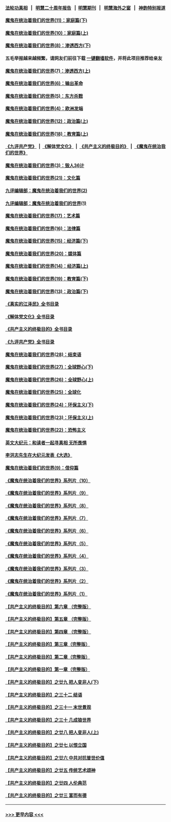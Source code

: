 #### [法轮功真相](https://github.com/gfw-breaker/truth/blob/master/README.md?t=0) &nbsp;&nbsp;|&nbsp;&nbsp; [明慧二十周年报告](https://github.com/gfw-breaker/mh-reports/blob/master/README.md?t=0) &nbsp;&nbsp;|&nbsp;&nbsp;[明慧期刊](https://github.com/gfw-breaker/mh-qikan) &nbsp;&nbsp;|&nbsp;&nbsp; [明慧海外之窗](https://github.com/gfw-breaker/mh-news/blob/master/README.md?t=0) &nbsp;&nbsp;|&nbsp;&nbsp; [神韵特别报道](https://github.com/gfw-breaker/mh-news/blob/master/shenyun.md?t=0)
#### [魔鬼在统治着我们的世界(11)：家庭篇(下)](../pages/nsc422/n10440961.md?t=12010150) 
#### [魔鬼在统治着我们的世界(10)：家庭篇(上)](../pages/nsc422/n10435448.md?t=12010150) 
#### [魔鬼在统治着我们的世界(8)：渗透西方(下)](../pages/nsc422/n10429603.md?t=12010150) 
#### 五毛举报越来越频繁，请网友们前往下载 [一键翻墙软件](https://github.com/gfw-breaker/ssr-accounts)，并将此项目推荐给亲友
#### [魔鬼在统治着我们的世界(7)：渗透西方(上)](../pages/nsc422/n10426013.md?t=12010150) 
#### [魔鬼在统治着我们的世界(6)：输出革命](../pages/nsc422/n10421536.md?t=12010150) 
#### [魔鬼在统治着我们的世界(5)：东方杀戮](../pages/nsc422/n10417707.md?t=12010150) 
#### [魔鬼在统治着我们的世界(4)：欧洲发端](../pages/nsc422/n10414890.md?t=12010150) 
#### [魔鬼在统治着我们的世界(12)：政治篇(上)](../pages/nsc422/n10444576.md?t=12010150) 
#### [魔鬼在统治着我们的世界(18)：教育篇(上)](../pages/nsc422/n10526970.md?t=12010150) 
#### [《九评共产党》](https://github.com/begood0513/9ping.md/blob/master/README.md) &nbsp;|&nbsp; [《解体党文化》](../../../../jtdwh.md/blob/master/README.md)  &nbsp;|&nbsp; [《共产主义的终极目的》](../../../../gczydzjmd.md/blob/master/README.md) &nbsp;|&nbsp; [《魔鬼在统治我们的世界》](../../../../mgztzwmdsj.md/blob/master/README.md) 
#### [魔鬼在统治着我们的世界(3)：毁人36计](../pages/nsc422/n10411583.md?t=12010150) 
#### [魔鬼在统治着我们的世界(21)：文化篇](../pages/nsc422/n10597706.md?t=12010150) 
#### [九评编辑部：魔鬼在统治着我们的世界(2)](../pages/nsc422/n10410036.md?t=12010150) 
#### [九评编辑部：魔鬼在统治着我们的世界(1)](../pages/nsc422/n10406825.md?t=12010150) 
#### [魔鬼在统治着我们的世界(17)：艺术篇](../pages/nsc422/n10499093.md?t=12010150) 
#### [魔鬼在统治着我们的世界(16)：法律篇](../pages/nsc422/n10485969.md?t=12010150) 
#### [魔鬼在统治着我们的世界(15)：经济篇(下)](../pages/nsc422/n10469975.md?t=12010150) 
#### [魔鬼在统治着我们的世界(20)：媒体篇](../pages/nsc422/n10586579.md?t=12010150) 
#### [魔鬼在统治着我们的世界(14)：经济篇(上)](../pages/nsc422/n10457370.md?t=12010150) 
#### [魔鬼在统治着我们的世界(19)：教育篇(下)](../pages/nsc422/n10564808.md?t=12010150) 
#### [魔鬼在统治着我们的世界(13)：政治篇(下)](../pages/nsc422/n10448270.md?t=12010150) 
#### [《真实的江泽民》全书目录](../pages/nsc422/n13721399.md?t=12010150) 
#### [《解体党文化》全书目录](../pages/nsc422/n13721157.md?t=12010150) 
#### [《共产主义的终极目的》全书目录](../pages/nsc422/n13721048.md?t=12010150) 
#### [《九评共产党》全书目录](../pages/nsc422/n13708085.md?t=12010150) 
#### [魔鬼在统治着我们的世界(28)：结束语](../pages/nsc422/n10936246.md?t=12010150) 
#### [魔鬼在统治着我们的世界(27)：全球野心(下)](../pages/nsc422/n10928319.md?t=12010150) 
#### [魔鬼在统治着我们的世界(26)：全球野心(上)](../pages/nsc422/n10900318.md?t=12010150) 
#### [魔鬼在统治着我们的世界(25)：全球化](../pages/nsc422/n10788205.md?t=12010150) 
#### [魔鬼在统治着我们的世界(24)：环保主义(下)](../pages/nsc422/n10695307.md?t=12010150) 
#### [魔鬼在统治着我们的世界(23)：环保主义(上)](../pages/nsc422/n10688613.md?t=12010150) 
#### [魔鬼在统治着我们的世界(22)：恐怖主义](../pages/nsc422/n10614727.md?t=12010150) 
#### [英文大纪元：和读者一起寻真相 无所畏惧](../pages/nsc422/n12542027.md?t=12010150) 
#### [李洪志先生在大纪元发表《大选》](../pages/nsc422/n12534746.md?t=12010150) 
#### [魔鬼在统治着我们的世界(9)：信仰篇](../pages/nsc422/n10432159.md?t=12010150) 
#### [《魔鬼在统治着我们的世界》系列片（10）](../pages/nsc422/n12292670.md?t=12010150) 
#### [《魔鬼在统治着我们的世界》系列片（9）](../pages/nsc422/n12290859.md?t=12010150) 
#### [《魔鬼在统治着我们的世界》系列片（8）](../pages/nsc422/n12287445.md?t=12010150) 
#### [《魔鬼在统治着我们的世界》系列片（7）](../pages/nsc422/n12283425.md?t=12010150) 
#### [《魔鬼在统治着我们的世界》系列片（6）](../pages/nsc422/n12282314.md?t=12010150) 
#### [《魔鬼在统治着我们的世界》系列片（5）](../pages/nsc422/n12281419.md?t=12010150) 
#### [《魔鬼在统治着我们的世界》系列片（4）](../pages/nsc422/n12274024.md?t=12010150) 
#### [《魔鬼在统治着我们的世界》系列片（3）](../pages/nsc422/n12271322.md?t=12010150) 
#### [《魔鬼在统治着我们的世界》系列片（2）](../pages/nsc422/n12269049.md?t=12010150) 
#### [《魔鬼在统治着我们的世界》系列片（1）](../pages/nsc422/n12267575.md?t=12010150) 
#### [【共产主义的终极目的】第六章 （完整版）](../pages/nsc422/n11428913.md?t=12010150) 
#### [【共产主义的终极目的】第五章 （完整版）](../pages/nsc422/n11428912.md?t=12010150) 
#### [【共产主义的终极目的】第四章 （完整版）](../pages/nsc422/n11428907.md?t=12010150) 
#### [【共产主义的终极目的】第三章（完整版）](../pages/nsc422/n11428848.md?t=12010150) 
#### [【共产主义的终极目的】第二章（完整版）](../pages/nsc422/n11428831.md?t=12010150) 
#### [【共产主义的终极目的】第一章（完整版）](../pages/nsc422/n11417651.md?t=12010150) 
#### [【共产主义的终极目的】之廿九 把人变非人(下)](../pages/nsc422/n11344140.md?t=12010150) 
#### [【共产主义的终极目的】之三十二 结语](../pages/nsc422/n11360535.md?t=12010150) 
#### [【共产主义的终极目的】之三十一 末世景观](../pages/nsc422/n11351129.md?t=12010150) 
#### [【共产主义的终极目的】之三十 几成狼世界](../pages/nsc422/n11348280.md?t=12010150) 
#### [【共产主义的终极目的】之廿八 把人变非人(上)](../pages/nsc422/n11340492.md?t=12010150) 
#### [【共产主义的终极目的】之廿七 以恨立国](../pages/nsc422/n11336944.md?t=12010150) 
#### [【共产主义的终极目的】之廿六 中共对抗普世价值](../pages/nsc422/n11324785.md?t=12010150) 
#### [【共产主义的终极目的】之廿五 传统艺术颂神](../pages/nsc422/n11296396.md?t=12010150) 
#### [【共产主义的终极目的】之廿四 人伦典范](../pages/nsc422/n11296397.md?t=12010150) 
#### [【共产主义的终极目的】之廿三 富而有德](../pages/nsc422/n11283598.md?t=12010150) 

----
#### [ >>> 更早内容 <<< ](../indexes/nsc422-earlier.md)
